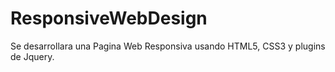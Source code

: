 # ResponsiveWebDesign
Se desarrollara una Pagina Web Responsiva usando HTML5, CSS3 y plugins de Jquery.
